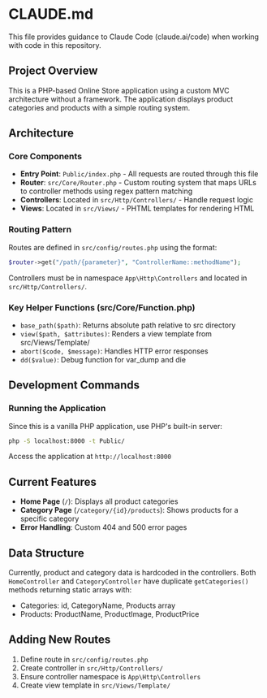 # CLAUDE.md

This file provides guidance to Claude Code (claude.ai/code) when working with code in this repository.

## Project Overview

This is a PHP-based Online Store application using a custom MVC architecture without a framework. The application displays product categories and products with a simple routing system.

## Architecture

### Core Components

- **Entry Point**: `Public/index.php` - All requests are routed through this file
- **Router**: `src/Core/Router.php` - Custom routing system that maps URLs to controller methods using regex pattern matching
- **Controllers**: Located in `src/Http/Controllers/` - Handle request logic
- **Views**: Located in `src/Views/` - PHTML templates for rendering HTML

### Routing Pattern

Routes are defined in `src/config/routes.php` using the format:
```php
$router->get("/path/{parameter}", "ControllerName::methodName");
```

Controllers must be in namespace `App\Http\Controllers` and located in `src/Http/Controllers/`.

### Key Helper Functions (src/Core/Function.php)

- `base_path($path)`: Returns absolute path relative to src directory
- `view($path, $attributes)`: Renders a view template from src/Views/Template/
- `abort($code, $message)`: Handles HTTP error responses
- `dd($value)`: Debug function for var_dump and die

## Development Commands

### Running the Application

Since this is a vanilla PHP application, use PHP's built-in server:
```bash
php -S localhost:8000 -t Public/
```

Access the application at `http://localhost:8000`

## Current Features

- **Home Page** (`/`): Displays all product categories
- **Category Page** (`/category/{id}/products`): Shows products for a specific category
- **Error Handling**: Custom 404 and 500 error pages

## Data Structure

Currently, product and category data is hardcoded in the controllers. Both `HomeController` and `CategoryController` have duplicate `getCategories()` methods returning static arrays with:
- Categories: id, CategoryName, Products array
- Products: ProductName, ProductImage, ProductPrice

## Adding New Routes

1. Define route in `src/config/routes.php`
2. Create controller in `src/Http/Controllers/`
3. Ensure controller namespace is `App\Http\Controllers`
4. Create view template in `src/Views/Template/`